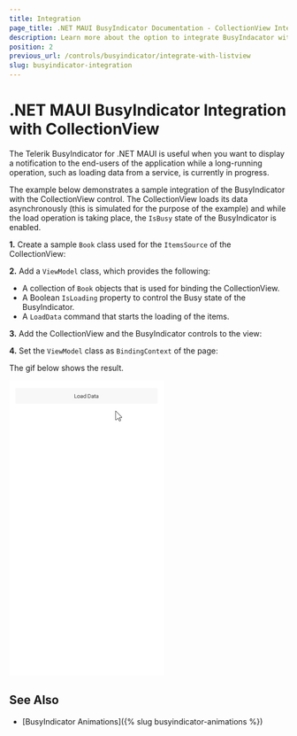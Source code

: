 ```yaml
---
title: Integration
page_title: .NET MAUI BusyIndicator Documentation - CollectionView Integration
description: Learn more about the option to integrate BusyIndacator with CollectionView control.
position: 2
previous_url: /controls/busyindicator/integrate-with-listview
slug: busyindicator-integration
---
```


# .NET MAUI BusyIndicator Integration with CollectionView

The Telerik BusyIndicator for .NET MAUI is useful when you want to display a notification to the end-users of the application while a long-running operation, such as loading data from a service, is currently in progress.

The example below demonstrates a sample integration of the BusyIndicator with the CollectionView control. The CollectionView loads its data asynchronously (this is simulated for the purpose of the example) and while the load operation is taking place, the `IsBusy` state of the BusyIndicator is enabled.

**1.** Create a sample `Book` class used for the `ItemsSource` of the CollectionView:

<snippet id='busyindicator-withcollectionview-model' />

**2.** Add a `ViewModel` class, which provides the following:

  * A collection of `Book` objects that is used for binding the CollectionView.
  * A Boolean `IsLoading` property to control the Busy state of the BusyIndicator.
  * A `LoadData` command that starts the loading of the items.

<snippet id='busyindicator-withcollectionview-csharp' />

**3.** Add the CollectionView and the BusyIndicator controls to the view:

<snippet id='busyindicator-withcollectionview-xaml' />

**4.** Set the `ViewModel` class as `BindingContext` of the page:

<snippet id='busyindicator-withcollectionview-setvm' />

The gif below shows the result.

![Telerik UI for .NET MAUI BusyIndicator Integration](images/busyindicator-integration.gif)

## See Also

- [BusyIndicator Animations]({% slug busyindicator-animations %})
